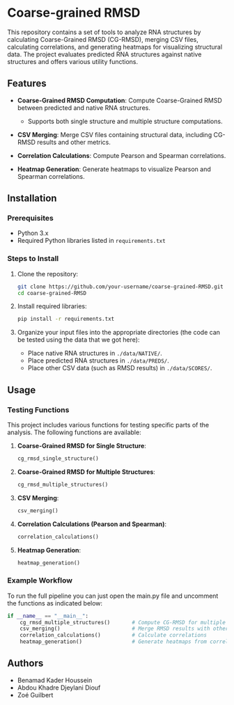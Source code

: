 # Coarse-grained RMSD

This repository contains a set of tools to analyze RNA structures by calculating Coarse-Grained RMSD (CG-RMSD), merging CSV files, calculating correlations, and generating heatmaps for visualizing structural data. The project evaluates predicted RNA structures against native structures and offers various utility functions.

## Features

- **Coarse-Grained RMSD Computation**: Compute Coarse-Grained RMSD between predicted and native RNA structures.
  - Supports both single structure and multiple structure computations.
  
- **CSV Merging**: Merge CSV files containing structural data, including CG-RMSD results and other metrics.

- **Correlation Calculations**: Compute Pearson and Spearman correlations.

- **Heatmap Generation**: Generate heatmaps to visualize Pearson and Spearman correlations.


## Installation

### Prerequisites

- Python 3.x
- Required Python libraries listed in `requirements.txt`

### Steps to Install

1. Clone the repository:

    ```bash
    git clone https://github.com/your-username/coarse-grained-RMSD.git
    cd coarse-grained-RMSD
    ```

2. Install required libraries:

    ```bash
    pip install -r requirements.txt
    ```

3. Organize your input files into the appropriate directories (the code can be tested using the data that we got here):
   - Place native RNA structures in `./data/NATIVE/`.
   - Place predicted RNA structures in `./data/PREDS/`.
   - Place other CSV data (such as RMSD results) in `./data/SCORES/`.

## Usage

### Testing Functions

This project includes various functions for testing specific parts of the analysis. The following functions are available:

1. **Coarse-Grained RMSD for Single Structure**:

    ```python
    cg_rmsd_single_structure()
    ```

2. **Coarse-Grained RMSD for Multiple Structures**:

    ```python
    cg_rmsd_multiple_structures()
    ```

3. **CSV Merging**:

    ```python
    csv_merging()
    ```

4. **Correlation Calculations (Pearson and Spearman)**:

    ```python
    correlation_calculations()
    ```

5. **Heatmap Generation**:

    ```python
    heatmap_generation()
    ```

### Example Workflow

To run the full pipeline you can just open the main.py file and uncomment the functions as indicated below:

```python
if __name__ == "__main__":
    cg_rmsd_multiple_structures()       # Compute CG-RMSD for multiple structures
    csv_merging()                       # Merge RMSD results with other data
    correlation_calculations()          # Calculate correlations
    heatmap_generation()                # Generate heatmaps from correlation data
```

## Authors
 - Benamad Kader Houssein
 - Abdou Khadre Djeylani Diouf
 - Zoé Guilbert
